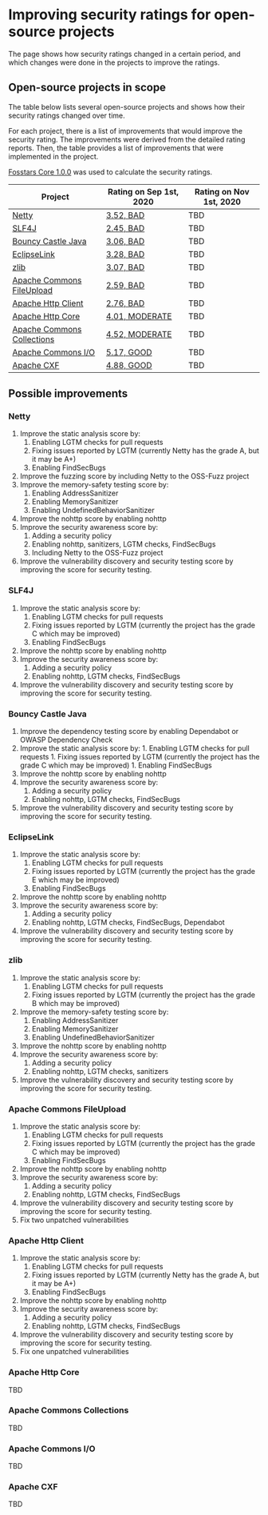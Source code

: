 # Improving security ratings for open-source projects

The page shows how security ratings changed in a certain period,
and which changes were done in the projects to improve the ratings.

## Open-source projects in scope

The table below lists several open-source projects
and shows how their security ratings changed over time.

For each project, there is a list of improvements that would improve the security rating.
The improvements were derived from the detailed rating reports.
Then, the table provides a list of improvements that were implemented in the project.

[Fosstars Core 1.0.0](https://github.com/SAP/fosstars-rating-core/releases/tag/v1.0.0)
was used to calculate the security ratings.

| Project | Rating on Sep 1st, 2020 | Rating on Nov 1st, 2020  |
|---|---|---|
| [Netty](https://github.com/netty/netty) | [3.52, BAD](report_Sep_1st_2020/netty/netty.md) | TBD |
| [SLF4J](https://github.com/qos-ch/slf4j) | [2.45, BAD](report_Sep_1st_2020/qos-ch/slf4j.md) | TBD |
| [Bouncy Castle Java](https://github.com/bcgit/bc-java) | [3.06, BAD](report_Sep_1st_2020/bcgit/bc-java.md) | TBD |
| [EclipseLink](https://github.com/eclipse-ee4j/eclipselink) | [3.28, BAD](report_Sep_1st_2020/eclipse-ee4j/eclipselink.md) | TBD |
| [zlib](https://github.com/madler/zlib) | [3.07, BAD](report_Sep_1st_2020/madler/zlib.md) | TBD |
| [Apache Commons FileUpload](https://github.com/apache/commons-fileupload) | [2.59, BAD](report_Sep_1st_2020/apache/commons-fileupload.md) | TBD |
| [Apache Http Client](https://github.com/apache/httpcomponents-client) | [2.76, BAD](report_Sep_1st_2020/apache/httpcomponents-client.md) | TBD |
| [Apache Http Core](https://github.com/apache/httpcomponents-core) | [4.01, MODERATE](report_Sep_1st_2020/apache/httpcomponents-core.md) | TBD |
| [Apache Commons Collections](https://github.com/apache/commons-collections) | [4.52, MODERATE](report_Sep_1st_2020/apache/commons-collections.md) | TBD |
| [Apache Commons I/O](https://github.com/apache/commons-io) | [5.17, GOOD](report_Sep_1st_2020/apache/commons-io.md) | TBD |
| [Apache CXF](https://github.com/apache/cxf) | [4.88, GOOD](report_Sep_1st_2020/apache/cxf.md) | TBD |

## Possible improvements

### Netty

1.  Improve the static analysis score by:
    1.  Enabling LGTM checks for pull requests
    1.  Fixing issues reported by LGTM (currently Netty has the grade A, but it may be A+)
    1.  Enabling FindSecBugs
1.  Improve the fuzzing score by including Netty to the OSS-Fuzz project
1.  Improve the memory-safety testing score by:
    1.  Enabling AddressSanitizer
    1.  Enabling MemorySanitizer
    1.  Enabling UndefinedBehaviorSanitizer
1.  Improve the nohttp score by enabling nohttp
1.  Improve the security awareness score by:
    1.  Adding a security policy
    1.  Enabling nohttp, sanitizers, LGTM checks, FindSecBugs
    1.  Including Netty to the OSS-Fuzz project
1.  Improve the vulnerability discovery and security testing score by improving the score for security testing.

### SLF4J

1.  Improve the static analysis score by:
    1.  Enabling LGTM checks for pull requests
    1.  Fixing issues reported by LGTM (currently the project has the grade C which may be improved)
    1.  Enabling FindSecBugs
1.  Improve the nohttp score by enabling nohttp
1.  Improve the security awareness score by:
    1.  Adding a security policy
    1.  Enabling nohttp, LGTM checks, FindSecBugs
1.  Improve the vulnerability discovery and security testing score by improving the score for security testing.

### Bouncy Castle Java

1.  Improve the dependency testing score by enabling Dependabot or OWASP Dependency Check
1.  Improve the static analysis score by:
        1.  Enabling LGTM checks for pull requests
        1.  Fixing issues reported by LGTM (currently the project has the grade C which may be improved)
        1.  Enabling FindSecBugs
1.  Improve the nohttp score by enabling nohttp
1.  Improve the security awareness score by:
    1.  Adding a security policy
    1.  Enabling nohttp, LGTM checks, FindSecBugs
1.  Improve the vulnerability discovery and security testing score by improving the score for security testing.

### EclipseLink

1.  Improve the static analysis score by:
    1.  Enabling LGTM checks for pull requests
    1.  Fixing issues reported by LGTM (currently the project has the grade E which may be improved)
    1.  Enabling FindSecBugs
1.  Improve the nohttp score by enabling nohttp
1.  Improve the security awareness score by:
    1.  Adding a security policy
    1.  Enabling nohttp, LGTM checks, FindSecBugs, Dependabot
1.  Improve the vulnerability discovery and security testing score by improving the score for security testing.

### zlib

1.  Improve the static analysis score by:
    1.  Enabling LGTM checks for pull requests
    1.  Fixing issues reported by LGTM (currently the project has the grade B which may be improved)
1.  Improve the memory-safety testing score by:
    1.  Enabling AddressSanitizer
    1.  Enabling MemorySanitizer
    1.  Enabling UndefinedBehaviorSanitizer
1.  Improve the nohttp score by enabling nohttp
1.  Improve the security awareness score by:
    1.  Adding a security policy
    1.  Enabling nohttp, LGTM checks, sanitizers
1.  Improve the vulnerability discovery and security testing score by improving the score for security testing.

### Apache Commons FileUpload

1.  Improve the static analysis score by:
    1.  Enabling LGTM checks for pull requests
    1.  Fixing issues reported by LGTM (currently the project has the grade C which may be improved)
    1.  Enabling FindSecBugs
1.  Improve the nohttp score by enabling nohttp
1.  Improve the security awareness score by:
    1.  Adding a security policy
    1.  Enabling nohttp, LGTM checks, FindSecBugs
1.  Improve the vulnerability discovery and security testing score by improving the score for security testing.
1.  Fix two unpatched vulnerabilities

### Apache Http Client

1.  Improve the static analysis score by:
    1.  Enabling LGTM checks for pull requests
    1.  Fixing issues reported by LGTM (currently Netty has the grade A, but it may be A+)
    1.  Enabling FindSecBugs
1.  Improve the nohttp score by enabling nohttp
1.  Improve the security awareness score by:
    1.  Adding a security policy
    1.  Enabling nohttp, LGTM checks, FindSecBugs
1.  Improve the vulnerability discovery and security testing score by improving the score for security testing.
1.  Fix one unpatched vulnerabilities

### Apache Http Core

TBD

### Apache Commons Collections

TBD

### Apache Commons I/O

TBD

### Apache CXF

TBD
